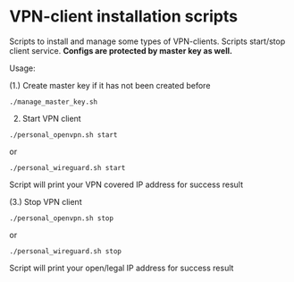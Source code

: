 # VPN-client installation scripts

Scripts to install and manage some types of VPN-clients.
Scripts start/stop client service. **Configs are protected by master key as well.**

Usage:

(1.) Create master key if it has not been created before

```
./manage_master_key.sh
```
2. Start VPN client


```
./personal_openvpn.sh start
```

or

```
./personal_wireguard.sh start
```

Script will print your VPN covered IP address for success result 

(3.) Stop VPN client

```
./personal_openvpn.sh stop
```

or

```
./personal_wireguard.sh stop
```

Script will print your open/legal IP address for success result 







